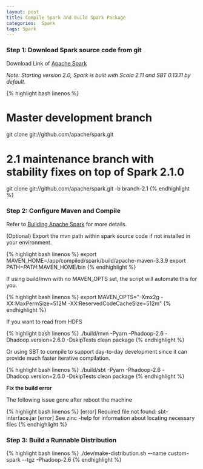 ```yaml
---
layout: post
title: Compile Spark and Build Spark Package
categories:  Spark
tags: Spark
---
```


### Step 1: Download Spark source code from git

Download Link of [Apache Spark](http://spark.apache.org/downloads.html)

*Note: Starting version 2.0, Spark is built with Scala 2.11 and SBT 0.13.11 by default.*

{% highlight bash linenos %}
# Master development branch
git clone git://github.com/apache/spark.git

# 2.1 maintenance branch with stability fixes on top of Spark 2.1.0
git clone git://github.com/apache/spark.git -b branch-2.1
{% endhighlight %}

### Step 2: Configure Maven and Compile

Refer to [Building Apache Spark](http://spark.apache.org/docs/latest/building-spark.html) for more details.

(Optional) Export the mvn path within spark source code  if not installed in your environment.

{% highlight bash linenos %}
export MAVEN_HOME=/app/compiled/spark/build/apache-maven-3.3.9
export PATH=$PATH:$MAVEN_HOME/bin
{% endhighlight %}

If using build/mvn with no MAVEN_OPTS set, the script will automate this for you.

{% highlight bash linenos %}
export MAVEN_OPTS="-Xmx2g -XX:MaxPermSize=512M -XX:ReservedCodeCacheSize=512m"
{% endhighlight %}

If you want to read from HDFS

{% highlight bash linenos %}
./build/mvn -Pyarn -Phadoop-2.6 -Dhadoop.version=2.6.0 -DskipTests clean package
{% endhighlight %}

Or using SBT to compile to support day-to-day development since it can provide much faster iterative compilation.

{% highlight bash linenos %}
./build/sbt -Pyarn -Phadoop-2.6 -Dhadoop.version=2.6.0 -DskipTests clean package
{% endhighlight %}

**Fix the build error**

The following  issue gone after reboot the machine

{% highlight bash linenos %}
[error] Required file not found: sbt-interface.jar
[error] See zinc -help for information about locating necessary files
{% endhighlight %}

### Step 3: Build a Runnable Distribution

{% highlight bash linenos %}
./dev/make-distribution.sh --name custom-spark --tgz -Phadoop-2.6
{% endhighlight %}